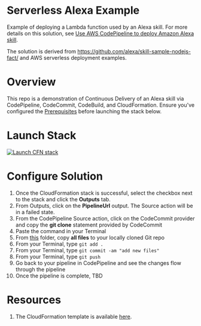 # Serverless Alexa Example
Example of deploying a Lambda function used by an Alexa skill. For more details on this solution, see [Use AWS CodePipeline to deploy Amazon Alexa skill](https://stelligent.com/2017/07/25/use-aws-codepipeline-to-deploy-amazon-alexa-skill/
). 

The solution is derived from https://github.com/alexa/skill-sample-nodejs-fact/ and AWS serverless deployment examples.

# Overview
This repo is a demonstration of Continuous Delivery of an Alexa skill via CodePipeline, CodeCommit, CodeBuild, and CloudFormation. Ensure you've configured the [Prerequisites](https://github.com/stelligent/devops-essentials/wiki/Prerequisites) before launching the stack below.

# Launch Stack

[![Launch CFN stack](https://s3.amazonaws.com/www.devopsessentialsaws.com/img/deploy-to-aws.png)](https://console.aws.amazon.com/cloudformation/home?region=us-east-1#cstack=sn%7Edevops-essentials-alexa%7Cturl%7Ehttps://s3.amazonaws.com/www.devopsessentialsaws.com/samples/serverless/alexa/pipeline-alexa.yml)

# Configure Solution

1. Once the CloudFormation stack is successful, select the checkbox next to the stack and click the **Outputs** tab. 
1. From Outputs, click on the **PipelineUrl** output. The Source action will be in a failed state.
1. From the CodePipeline Source action, click on the CodeCommit provider and copy the **git clone** statement provided by CodeCommit
1. Paste the command in your Terminal
1. From [this](../serverless/alexa) folder, copy **all files** to your locally cloned Git repo
1. From your Terminal, type `git add .`
1. From your Terminal, type `git commit -am "add new files"`
1. From your Terminal, type `git push`
1. Go back to your pipeline in CodePipeline and see the changes flow through the pipeline
1. Once the pipeline is complete, TBD


# Resources

1. The CloudFormation template is available [here](https://s3.amazonaws.com/www.devopsessentialsaws.com/samples/serverless/alexa/pipeline-alexa.yml).
